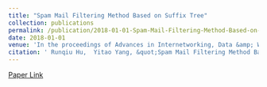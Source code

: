 ```yaml
---
title: "Spam Mail Filtering Method Based on Suffix Tree"
collection: publications
permalink: /publication/2018-01-01-Spam-Mail-Filtering-Method-Based-on-Suffix-Tree
date: 2018-01-01
venue: 'In the proceedings of Advances in Internetworking, Data &amp; Web Technologies: The 5th International Conference on Emerging Internetworking, Data &amp; Web Technologies (EIDWT-2017)'
citation: ' Runqiu Hu,  Yitao Yang, &quot;Spam Mail Filtering Method Based on Suffix Tree.&quot; In the proceedings of Advances in Internetworking, Data &amp;amp; Web Technologies: The 5th International Conference on Emerging Internetworking, Data &amp;amp; Web Technologies (EIDWT-2017), 2018.'
---
```

[Paper Link](https://link.springer.com/chapter/10.1007/978-3-319-59463-7_43)